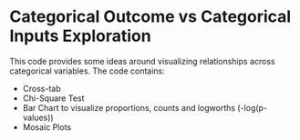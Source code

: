 # Categorical Outcome vs Categorical Inputs Exploration
This code provides some ideas around visualizing relationships across categorical variables. The code contains:
- Cross-tab
- Chi-Square Test
- Bar Chart to visualize proportions, counts and logworths (-log(p-values))
- Mosaic Plots

